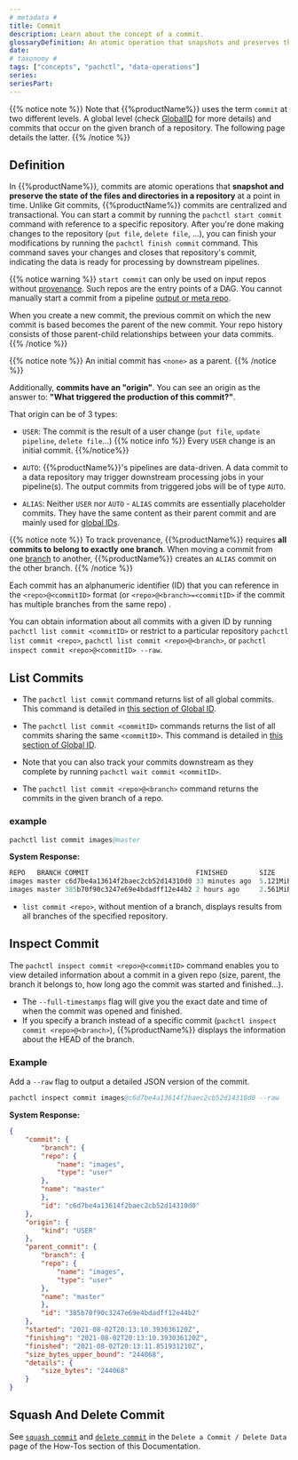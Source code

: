 ```yaml
---
# metadata # 
title: Commit
description: Learn about the concept of a commit. 
glossaryDefinition: An atomic operation that snapshots and preserves the state of files/directories within a repository.
date: 
# taxonomy #
tags: ["concepts", "pachctl", "data-operations"]
series:
seriesPart:
--- 
```


{{% notice note %}}
Note that {{%productName%}} uses the term `commit` at two different levels. A global level (check [GlobalID](../../advanced-concepts/globalID) for more details) and commits that occur on the given branch of a repository. The following page details the latter. 
{{% /notice %}}

## Definition

In {{%productName%}}, commits are atomic operations that **snapshot and preserve the state of
the files and directories in a repository** at a point in time. 
Unlike Git commits, {{%productName%}} commits are centralized and transactional.
You can start a commit by running the `pachctl start commit` command with reference
to a specific repository. 
After you're done making changes to the repository (`put file`, `delete file`, ...),
you can finish your modifications by running the `pachctl finish commit` command.
This command saves your changes and closes that repository's commit,
indicating the data is ready for processing by downstream pipelines.

{{% notice warning %}}
`start commit` can only be used on input repos without [provenance](../provenance). Such repos are the entry points of a DAG. You cannot manually start a commit from a pipeline [output or meta repo](../repo).

When you create a new commit, the previous commit on which the new commit is based becomes the parent of the new commit. Your repo history consists of those parent-child relationships between your data commits.
{{% /notice %}}

{{% notice note %}}
An initial commit has `<none>` as a parent.
{{% /notice  %}}

Additionally, **commits have an "origin"**. You can see an origin as the answer to: **"What triggered the production of this commit?"**.

That origin can be of 3 types:

- `USER`: The commit is the result of a user change (`put file`, `update pipeline`, `delete file`...)
  {{% notice info %}}
  Every `USER` change is an initial commit.
  {{%/notice%}}

- `AUTO`: {{%productName%}}'s pipelines are data-driven. A data commit to a data repository may
    trigger downstream processing jobs in your pipeline(s). The output commits from
    triggered jobs will be of type `AUTO`.
- `ALIAS`: Neither `USER` nor `AUTO` - `ALIAS` commits are essentially placeholder commits.
    They have the same content as their parent commit and are mainly used for [global IDs](../../advanced-concepts/globalID/).


{{% notice note %}}
To track provenance, {{%productName%}} requires **all commits to belong to exactly one branch**. When moving a commit from one [branch](../branch) to another, {{%productName%}} creates an `ALIAS` commit on the other branch.
{{% /notice %}}


Each commit has an alphanumeric identifier (ID) that you can reference in the `<repo>@<commitID>` format (or `<repo>@<branch>=<commitID>` if the commit has multiple branches from the same repo) .

You can obtain information about all commits with a given ID
by running `pachctl list commit <commitID>` or restrict to a particular repository `pachctl list commit <repo>`,
`pachctl list commit <repo>@<branch>`, or `pachctl inspect commit <repo>@<commitID> --raw`.

## List Commits
- The `pachctl list commit` command returns list of all global commits. This command is detailed in [this section of Global ID](../../advanced-concepts/globalID/#list-all-global-commits-and-global-jobs).

- The `pachctl list commit <commitID>` commands returns the list of all commits sharing the same `<commitID>`. This command is detailed in [this section of Global ID](../../advanced-concepts/globalID/#list-all-commits-and-jobs-with-a-global-id). 

- Note that you can also track your commits downstream as they complete by running `pachctl wait commit <commitID>`. 

- The `pachctl list commit <repo>@<branch>` command returns the commits in the given branch of a repo.

###  example
```s
pachctl list commit images@master
```

**System Response:**

```s
REPO   BRANCH COMMIT                           FINISHED        SIZE       ORIGIN DESCRIPTION
images master c6d7be4a13614f2baec2cb52d14310d0 33 minutes ago  5.121MiB    USER
images master 385b70f90c3247e69e4bdadff12e44b2 2 hours ago     2.561MiB    USER
```

- `list commit <repo>`, without mention of a branch, displays results from all branches of the specified repository.

## Inspect Commit
The `pachctl inspect commit <repo>@<commitID>` command enables you to view detailed
information about a commit in a given repo (size, parent, the branch it belongs to,
how long ago the commit was started and finished...).

- The `--full-timestamps` flag will give you the exact date and time
of when the commit was opened and finished.
- If you specify a branch instead of a specific commit (`pachctl inspect commit <repo>@<branch>`),
{{%productName%}} displays the information about the HEAD of the branch.

###  Example
Add a `--raw` flag to output a detailed JSON version of the commit.
```s
pachctl inspect commit images@c6d7be4a13614f2baec2cb52d14310d0 --raw
```

**System Response:**

```json
{
    "commit": {
        "branch": {
        "repo": {
            "name": "images",
            "type": "user"
        },
        "name": "master"
        },
        "id": "c6d7be4a13614f2baec2cb52d14310d0"
    },
    "origin": {
        "kind": "USER"
    },
    "parent_commit": {
        "branch": {
        "repo": {
            "name": "images",
            "type": "user"
        },
        "name": "master"
        },
        "id": "385b70f90c3247e69e4bdadff12e44b2"
    },
    "started": "2021-08-02T20:13:10.393036120Z",
    "finishing": "2021-08-02T20:13:10.393036120Z",
    "finished": "2021-08-02T20:13:11.851931210Z",
    "size_bytes_upper_bound": "244068",
    "details": {
        "size_bytes": "244068"
    }
}
```

## Squash And Delete Commit

See [`squash commit`](../../../how-tos/basic-data-operations/removing-data-from-pachyderm/#squash-non-head-commits) and  [`delete commit`](../../../how-tos/basic-data-operations/removing-data-from-pachyderm/#delete-the-head-of-a-branch) in the `Delete a Commit / Delete Data` page of the How-Tos section of this Documentation.





